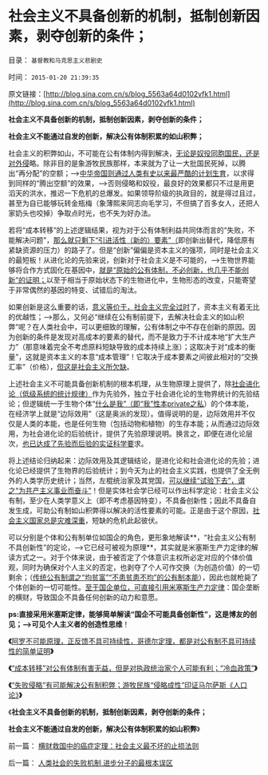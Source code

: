 # 社会主义不具备创新的机制，抵制创新因素，剥夺创新的条件；

目录： `基督教和马克思主义悲剧史` 

时间： `2015-01-20 21:39:35` 

原文链接：[http://blog.sina.com.cn/s/blog_5563a64d0102vfk1.html](http://blog.sina.com.cn/s/blog_5563a64d0102vfk1.html)

**社会主义不具备创新的机制，抵制创新因素，剥夺创新的条件；**

**社会主义不能通过自发的创新，解决公有体制积累的如山积弊；**

社会主义的积弊如山，不可能在公有体制内得到解决，[无论是奴役同胞国民，还是对外侵](../../../2015/1/15/侵略或奴役，社会主义的成本转移，可能对统治家个人有利.md)略。除非目的是象游牧民族那样，本来就为了让一大批国民死掉，以腾出“再分配”的空额；——>[中华帝国则通过人类有史以来最严酷的计划生育](../../../2013/12/24/计划生育将令中国无可避免地倒退一百年.md)，以求得到同样的“腾出空额”的效果，——>否则侵略和奴役，最良好的效果都只不过是用更滔天的洪水，推迟一下危机的总爆发。如果领导阶级的执政目的，就是得过且过，甚至为自已能够玩转金瓶梅（象薄熙来同志向毛学习，不但搞了百多女人，还把人家奶头也咬掉）争取点时光，也不失为好办法。

若将“成本转移”的上述逻辑结果，视为对于公有体制利益共同体而言的“失败，不能解决问题”，[那么就只剩下“引进活性（新的）要素”（](../../../2014/1/4/人类历史上政治最黑暗的20世纪，格申克龙“后发优势”.md)即创新出替代，降低原有紧缺资源的压力）的路子了。但是“创新”偏偏是资本主义的强项，同时是社会主义的最短板！从进化论的先验来说，创新对于社会主义是不可能的，——>生物世界能够将合作方式固化在基因中，[就是“原始的公有体制，不必创新，也几乎不能创新”的证明；](../../../2015/1/14/“原始”的定义，文明向原始退化的两个充分条件.md)以至于相当于原始状态下的生物进化中，生物形态的改变，只能寄望于非常偶然的基因的特变、试错后的淘汰。

如果创新是这么重要的话，[意义等价于，社会主义完全过时](../../../2013/12/12/技术落后不可怕，社会主义没有技术创新的能力.md)了，资本主义有着无比的优越性；——>那么，又何必“继续在公有制前提下，去解决社会主义的如山积弊”呢？在人类社会中，可以更细致的理解，公有体制之中不存在创新的原因。因为创新的条件是发现对高成本的要素的替代，而不是致力于不计成本地“扩大生产力”（那意味着完全不考虑原料短缺导致的成本持续上涨）；这取决于对“成本的衡量”，这就是资本主义的本意“成本管理”！它取决于成本要素之间彼此相对的“交换汇率”（价格），[但这是社会主义所欠缺](../../../2011/2/3/计划经济内核数学理性主义，米塞斯“社会主义不可运作”和兰格.md)。

上述社会主义不可能具备创新机制的根本机理，从生物原理上提供了，除[社会进化论（低级系统的统计规律）](../../../2015/1/16/托克维尔法则，是社会进化论的先验规律.md)作为先验外，独立于社会进化论的生物界统计的先验结论；但逻辑统一于生物个体“[什么是我”（即“我”性本private之私](../../../2009/11/4/什么是“我”及人性本私和熵恒增加定律.md)）的个体本能，在经济学上就是“边际效用”（这是奥派的发现）。值得说明的是，边际效用并不仅仅是人类的本能，也是任何生物（包括动物和植物）的生存本能；从而通过边际效用，为社会进化论的后验统计，提供了先验原理说明。换言之，即便在进化论层次，[也已达成了先验而后验的实证科学要](../../../2012/3/14/面向对象的“科学发展观”.md)求。

将上述结论归纳起来：边际效用及其逻辑结论，是进化论和社会进化论的先验；进化论已经提供了生物界的后验统计；到今天为止的社会主义实践，也提供了全无例外的人类学历史统计；当然，左棍统治家及其党国，[可以继续“试验下去”，谓之“为共产主义事业而奋斗”](../../../2013/6/25/从人权通向民主，从人道主义通向最公平的共产主义.md)！但是实体社会学已经可以作出科学定论：社会主义公有制，至少在人类学意义上（即不考虑基因特变），不具备创新性；因此不具备自发生成，可助公有制如山积弊得以解决的活性要素的可能。正是由于这个原因，[社会主义国家总是灾难深重](../../../2011/4/12/灾难经济学和灾难的政治价值.md)，短缺的危机此起彼伏。

可以分别是个体和公有制单位如国企的角色，更形象地解读**，“社会主义公有制不具创新性”的定论，——>它已经可被视为原理**，其实就是米塞斯生产力定律的解读方式之一。对于个体来说，由于被否定了个体意识主权所必定对应的个体价值观，同时为确保对个人主义的否定，也剥夺了个人可作交换（为创造价值）的一切剩余；（[传统公有制谓之“均贫富”“不患贫患不均”的公有制本能](../../../2014/4/20/“人人平等”是基督教社会东传的病毒，以及平均主义的病灶.md)），因此也就枪毙了个体创新的一切可能性。[至于国企单位，可直接引用米塞斯生产力定律](../../../2015/1/3/米塞斯生产力定律：社会主义生产无用论.md)：国企垄断的横财，导致国企不具备任何创新的动力和意愿。

**ps:直接采用米塞斯定律，能够简单解读“国企不可能具备创新性”，这是博友的创见；——>可见个人主义者的创造性思维**！

**《**[阿罗不可能原理，正反馈不具可持续性，哥德尔定理，都是对公有制不具可持续性的简单证明](../../../2015/1/13/公有制积弊如山的永恒绝境，和绝处逢生的出路.md)**》**



**《**[“成本转移”对公有体制有害无益，但是对执政统治家个人可能有利；“冷血政策”](../../../2015/1/15/侵略或奴役，社会主义的成本转移，可能对统治家个人有利.md)**》**

**《**[“失败侵略”有可能解决公有制积弊；游牧民族“侵略成性”印证马尔萨斯《人口论》](../../../2015/1/19/“失败侵略”有可能缓解公有制积弊，游牧民族的找死本能.md)**》**

《**社会主义不具备创新的机制，抵制创新因素，剥夺创新的条件；**

**社会主义不能通过自发的创新，解决公有体制积累的如山积弊**》

前一篇： [横财救国中的癌症定理：社会主义最不坏的止损法则](../../../2015/2/13/横财救国中的癌症定理：社会主义最不坏的止损法则.md)

后一篇： [人类社会的失败机制,进步分子的最根本误区](../../../2015/1/16/人类社会的失败机制,进步分子的最根本误区.md)

